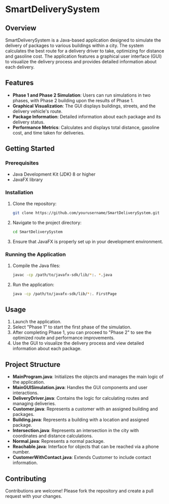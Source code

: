 # SmartDeliverySystem

## Overview
SmartDeliverySystem is a Java-based application designed to simulate the delivery of packages to various buildings within a city. The system calculates the best route for a delivery driver to take, optimizing for distance and gasoline cost. The application features a graphical user interface (GUI) to visualize the delivery process and provides detailed information about each delivery.

## Features
- **Phase 1 and Phase 2 Simulation**: Users can run simulations in two phases, with Phase 2 building upon the results of Phase 1.
- **Graphical Visualization**: The GUI displays buildings, streets, and the delivery vehicle's route.
- **Package Information**: Detailed information about each package and its delivery status.
- **Performance Metrics**: Calculates and displays total distance, gasoline cost, and time taken for deliveries.

## Getting Started

### Prerequisites
- Java Development Kit (JDK) 8 or higher
- JavaFX library


### Installation
1. Clone the repository:
   ```sh
   git clone https://github.com/yourusername/SmartDeliverySystem.git
   ```
2. Navigate to the project directory:
   ```sh
   cd SmartDeliverySystem
   ```
3. Ensure that JavaFX is properly set up in your development environment.

### Running the Application
1. Compile the Java files:
   ```sh
   javac -cp /path/to/javafx-sdk/lib/*:. *.java
   ```
2. Run the application:
   ```sh
   java -cp /path/to/javafx-sdk/lib/*:. FirstPage
   ```

## Usage
1. Launch the application.
2. Select "Phase 1" to start the first phase of the simulation.
3. After completing Phase 1, you can proceed to "Phase 2" to see the optimized route and performance improvements.
4. Use the GUI to visualize the delivery process and view detailed information about each package.

## Project Structure
- **MainProgram.java**: Initializes the objects and manages the main logic of the application.
- **MainGUISimulation.java**: Handles the GUI components and user interactions.
- **DeliveryDriver.java**: Contains the logic for calculating routes and managing deliveries.
- **Customer.java**: Represents a customer with an assigned building and packages.
- **Building.java**: Represents a building with a location and assigned package.
- **Intersection.java**: Represents an intersection in the city with coordinates and distance calculations.
- **Normal.java**: Represents a normal package.
- **Reachable.java**: Interface for objects that can be reached via a phone number.
- **CustomerWithContact.java**: Extends Customer to include contact information.

## Contributing
Contributions are welcome! Please fork the repository and create a pull request with your changes.



